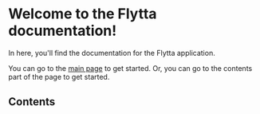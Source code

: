 <!-- SPDX-License-Identifier: MIT -->
# Welcome to the Flytta documentation!
In here, you'll find the documentation for the Flytta application.

You can go to the [main page](index.html) to get started.
Or, you can go to the contents part of the page to get started.

## Contents

